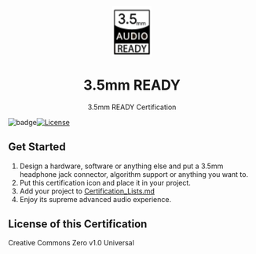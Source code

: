 <div align="center"><img width="80" src="media/3.5cer_50x63.png" alt="3.5cer_50x63"></div>
<h1 align="center"><b>3.5mm READY</b></h1>
<p align="center">3.5mm READY Certification</p>

![badge](https://img.shields.io/badge/3.5mm-Ready-%23FF4D5B.svg?style=flat-square)[![License](https://licensebuttons.net/l/zero/1.0/88x31.png)](http://creativecommons.org/licenses/by-nc-sa/4.0/)  

## Get Started

1. Design a hardware, software or anything else and put a 3.5mm headphone jack connector, algorithm support or anything you want to.
2. Put this certification icon and place it in your project.
3. Add your project to [Certification_Lists.md](certifications/Certification_Lists.md)
4. Enjoy its supreme advanced audio experience.

## License of this Certification

Creative Commons Zero v1.0 Universal



